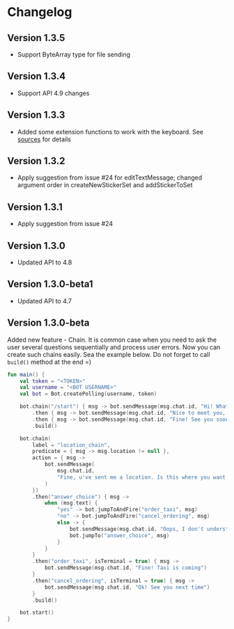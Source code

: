 # Changelog

## Version 1.3.5
- Support ByteArray type for file sending

## Version 1.3.4
- Support API 4.9 changes

## Version 1.3.3
- Added some extension functions to work with the keyboard. See [sources](/library/src/main/kotlin/com/elbekD/bot/util/keyboard) for details

## Version 1.3.2
- Apply suggestion from issue #24 for editTextMessage; changed argument order in createNewStickerSet and addStickerToSet

## Version 1.3.1
- Apply suggestion from issue #24

## Version 1.3.0
- Updated API to 4.8

## Version 1.3.0-beta1
- Updated API to 4.7

## Version 1.3.0-beta
Added new feature - Chain. It is common case when you need to ask the user several
questions sequentially and process user errors. Now you can create such chains easily.
Sea the example below. Do not forget to call `build()` method at the end =)

```kotlin
fun main() {
    val token = "<TOKEN>"
    val username = "<BOT USERNAME>"
    val bot = Bot.createPolling(username, token)

    bot.chain("/start") { msg -> bot.sendMessage(msg.chat.id, "Hi! What is your name?") }
        .then { msg -> bot.sendMessage(msg.chat.id, "Nice to meet you, ${msg.text}! Send something to me") }
        .then { msg -> bot.sendMessage(msg.chat.id, "Fine! See you soon") }
        .build()

    bot.chain(
        label = "location_chain",
        predicate = { msg -> msg.location != null },
        action = { msg ->
            bot.sendMessage(
                msg.chat.id,
                "Fine, u've sent me a location. Is this where you want to order a taxi?(yes|no)"
            )
        })
        .then("answer_choice") { msg ->
            when (msg.text) {
                "yes" -> bot.jumpToAndFire("order_taxi", msg)
                "no" -> bot.jumpToAndFire("cancel_ordering", msg)
                else -> {
                    bot.sendMessage(msg.chat.id, "Oops, I don't understand you. Just answer yes or no?")
                    bot.jumpTo("answer_choice", msg)
                }
            }
        }
        .then("order_taxi", isTerminal = true) { msg -> 
            bot.sendMessage(msg.chat.id, "Fine! Taxi is coming") 
        }
        .then("cancel_ordering", isTerminal = true) { msg -> 
            bot.sendMessage(msg.chat.id, "Ok! See you next time") 
        }
        .build()

    bot.start()
}
```
